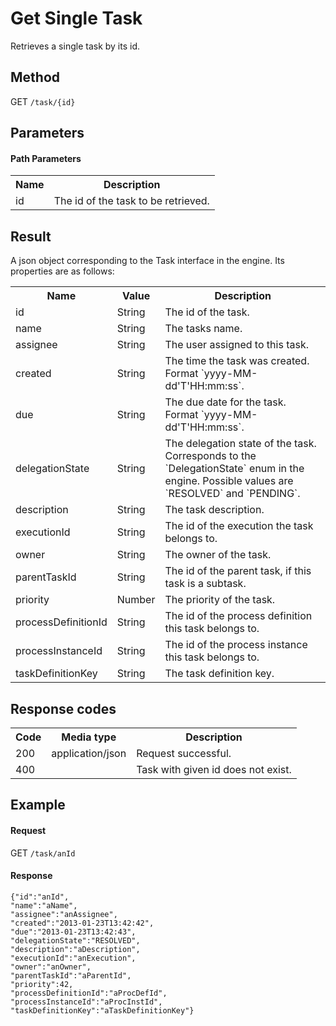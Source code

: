 Get Single Task
===============

Retrieves a single task by its id.


Method
------

GET `/task/{id}`


Parameters
----------

#### Path Parameters

<table class="table table-striped">
  <tr>
    <th>Name</th>
    <th>Description</th>
  </tr>
  <tr>
    <td>id</td>
    <td>The id of the task to be retrieved.</td>
  </tr>
</table>


Result
------

A json object corresponding to the Task interface in the engine.
Its properties are as follows:

<table class="table table-striped">
  <tr>
    <th>Name</th>
    <th>Value</th>
    <th>Description</th>
  </tr>
  <tr>
    <td>id</td>
    <td>String</td>
    <td>The id of the task.</td>
  </tr>
  <tr>
    <td>name</td>
    <td>String</td>
    <td>The tasks name.</td>
  </tr>
  <tr>
    <td>assignee</td>
    <td>String</td>
    <td>The user assigned to this task.</td>
  </tr>
  <tr>
    <td>created</td>
    <td>String</td>
    <td>The time the task was created. Format `yyyy-MM-dd'T'HH:mm:ss`.</td>
  </tr>
  <tr>
    <td>due</td>
    <td>String</td>
    <td>The due date for the task. Format `yyyy-MM-dd'T'HH:mm:ss`.</td>
  </tr>
  <tr>
    <td>delegationState</td>
    <td>String</td>
    <td>The delegation state of the task. Corresponds to the `DelegationState` enum in the engine.
    Possible values are `RESOLVED` and `PENDING`.</td>
  </tr>
  <tr>
    <td>description</td>
    <td>String</td>
    <td>The task description.</td>
  </tr>
  <tr>
    <td>executionId</td>
    <td>String</td>
    <td>The id of the execution the task belongs to.</td>
  </tr>
  <tr>
    <td>owner</td>
    <td>String</td>
    <td>The owner of the task.</td>
  </tr>
  <tr>
    <td>parentTaskId</td>
    <td>String</td>
    <td>The id of the parent task, if this task is a subtask.</td>
  </tr>
  <tr>
    <td>priority</td>
    <td>Number</td>
    <td>The priority of the task.</td>
  </tr>
  <tr>
    <td>processDefinitionId</td>
    <td>String</td>
    <td>The id of the process definition this task belongs to.</td>
  </tr>
  <tr>
    <td>processInstanceId</td>
    <td>String</td>
    <td>The id of the process instance this task belongs to.</td>
  </tr>
  <tr>
    <td>taskDefinitionKey</td>
    <td>String</td>
    <td>The task definition key.</td>
  </tr>
</table>


Response codes
--------------

<table class="table table-striped">
  <tr>
    <th>Code</th>
    <th>Media type</th>
    <th>Description</th>
  </tr>
  <tr>
    <td>200</td>
    <td>application/json</td>
    <td>Request successful.</td>
  </tr>
  <tr>
    <td>400</td>
    <td></td>
    <td>Task with given id does not exist.</td>
  </tr>
</table>


Example
-------

#### Request

GET `/task/anId`

#### Response

    {"id":"anId",
    "name":"aName",
    "assignee":"anAssignee",
    "created":"2013-01-23T13:42:42",
    "due":"2013-01-23T13:42:43",
    "delegationState":"RESOLVED",
    "description":"aDescription",
    "executionId":"anExecution",
    "owner":"anOwner",
    "parentTaskId":"aParentId",
    "priority":42,
    "processDefinitionId":"aProcDefId",
    "processInstanceId":"aProcInstId",
    "taskDefinitionKey":"aTaskDefinitionKey"}